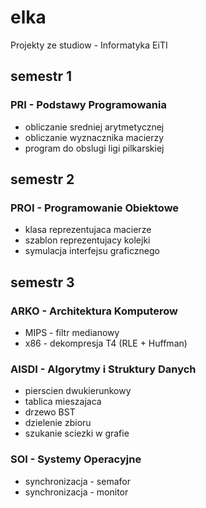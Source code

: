 elka
===
Projekty ze studiow - Informatyka EiTI

## semestr 1
### PRI - Podstawy Programowania
- obliczanie sredniej arytmetycznej
- obliczanie wyznacznika macierzy
- program do obslugi ligi pilkarskiej

## semestr 2
### PROI - Programowanie Obiektowe
- klasa reprezentujaca macierze
- szablon reprezentujacy kolejki
- symulacja interfejsu graficznego

## semestr 3
### ARKO - Architektura Komputerow
- MIPS - filtr medianowy
- x86 - dekompresja T4 (RLE + Huffman)

### AISDI - Algorytmy i Struktury Danych
- pierscien dwukierunkowy
- tablica mieszajaca
- drzewo BST
- dzielenie zbioru
- szukanie sciezki w grafie

### SOI - Systemy Operacyjne
- synchronizacja - semafor
- synchronizacja - monitor
